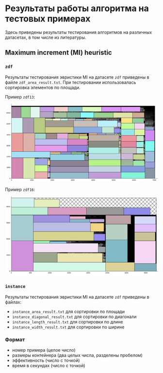 # Результаты работы алгоритма на тестовых примерах

Здесь приведены результаты тестирования алгоритмов на различных
датасетах, в том числе из литературы. 

## Maximum increment (MI) heuristic

### `zdf`

Результаты тестирования эвристики MI на датасете `zdf` приведены в
файле `zdf_area_result.txt`. При тестировании использовалась сортировка
элементов по площади.

Пример `zdf13`:

![Пример zdf13](zdf13.png)

Пример `zdf16`:

![Пример zdf16](zdf16.png)

### `instance`

Результаты тестирования эвристики MI на датасете `zdf` приведены в файлах:
- `instance_area_result.txt` для сортировки по площади
- `instance_diagonal_result.txt` для сортировки по диагонали
- `instance_length_result.txt` для сортировки по длине
- `instance_width_result.txt` для сортировки по ширине

### Формат

- номер примера (целое число)
- размеры контейнера (два целых числа, разделены пробелом)
- эффективность (число с точкой)
- время в секундах (число с точкой)
